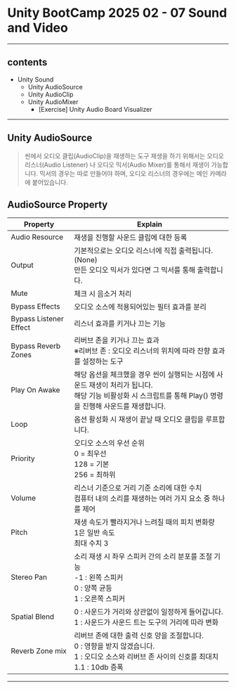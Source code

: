 # Unity BootCamp 2025 02 - 07 Sound and Video

<hr/>

## contents

+ Unity Sound
  + Unity AudioSource   
  + Unity AudioClip
  + Unity AudioMixer
    + [Exercise] Unity Audio Board Visualizer



<hr/>

## Unity AudioSource
> 씬에서 오디오 클립(AudioClip)을 재생하는 도구
재생을 하기 위해서는 오디오 리스너(Audio Listener)
나 오디오 믹서(Audio Mixer)를 통해서 재생이 가능합니다.
믹서의 경우는 따로 만들어야 하며,
오디오 리스너의 경우에는 메인 카메라에 붙어있습니다.

## AudioSource Property
|Property|Explain|
|--------|----------------------------|
|Audio Resource|재생을 진행할 사운드 클립에 대한 등록|
|Output|기본적으로는 오디오 리스너에 직접 출력됩니다.(None) <br> 만든 오디오 믹서가 있다면 그 믹서를 통해 출력합니다.|
|Mute|체크 시 음소거 처리|
|Bypass Effects|오디오 소스에 적용되어있는 필터 효과를 분리
|Bypass Listener Effect|리스너 효과를 키거나 끄는 기능|
|Bypass Reverb Zones|리버브 존을 키거나 끄는 효과 <br> ※리버브 존 : 오디오 리스너의 위치에 따라 잔향 효과를 설정하는 도구 |
|Play On Awake|해당 옵션을 체크했을 경우 씬이 실행되는 시점에 사운드 재생이 처리가 됩니다.<br>해당 기능 비활성화 시 스크립트를 통해 Play() 명령을 진행해 사운드를 재생합니다.|
|Loop |옵션 활성화 시 재생이 끝날 때 오디오 클립을 루프합니다.|
|Priority|오디오 소스의 우선 순위<br> 0 = 최우선<br> 128 = 기본<br> 256 = 최하위|             
|Volume|리스너 기준으로 거리 기준 소리에 대한 수치<br> 컴퓨터 내의 소리를 재생하는 여러 가지 요소 중 하나를 제어	|         
|Pitch|재생 속도가 빨라지거나 느려질 때의 피치 변화량<br>1은 일반 속도<br>최대 수치 3|
|Stereo Pan|소리 재생 시 좌우 스피커 간의 소리 분포를 조절 기능<br>-1 : 왼쪽 스피커<br>0 : 양쪽 균등<br>1 : 오른쪽 스피커|
|Spatial Blend|0 : 사운드가 거리와 상관없이 일정하게 들어갑니다. <br> 1 : 사운드가 사운드 트는 도구의 거리에 따라 변화 |    
|Reverb Zone mix|리버브 존에 대한 출력 신호 양을 조절합니다.<br>0 :  영향을 받지 않겠습니다.<br>1 : 오디오 소스와 리버브 존 사이의 신호를 최대치<br>1.1 : 10db 증폭|     
                     
<hr/>

